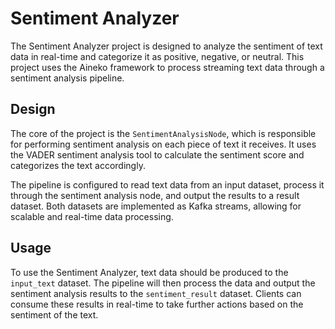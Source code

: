 # Sentiment Analyzer

The Sentiment Analyzer project is designed to analyze the sentiment of text data in real-time and categorize it as positive, negative, or neutral. This project uses the Aineko framework to process streaming text data through a sentiment analysis pipeline.

## Design

The core of the project is the `SentimentAnalysisNode`, which is responsible for performing sentiment analysis on each piece of text it receives. It uses the VADER sentiment analysis tool to calculate the sentiment score and categorizes the text accordingly.

The pipeline is configured to read text data from an input dataset, process it through the sentiment analysis node, and output the results to a result dataset. Both datasets are implemented as Kafka streams, allowing for scalable and real-time data processing.

## Usage

To use the Sentiment Analyzer, text data should be produced to the `input_text` dataset. The pipeline will then process the data and output the sentiment analysis results to the `sentiment_result` dataset. Clients can consume these results in real-time to take further actions based on the sentiment of the text.

